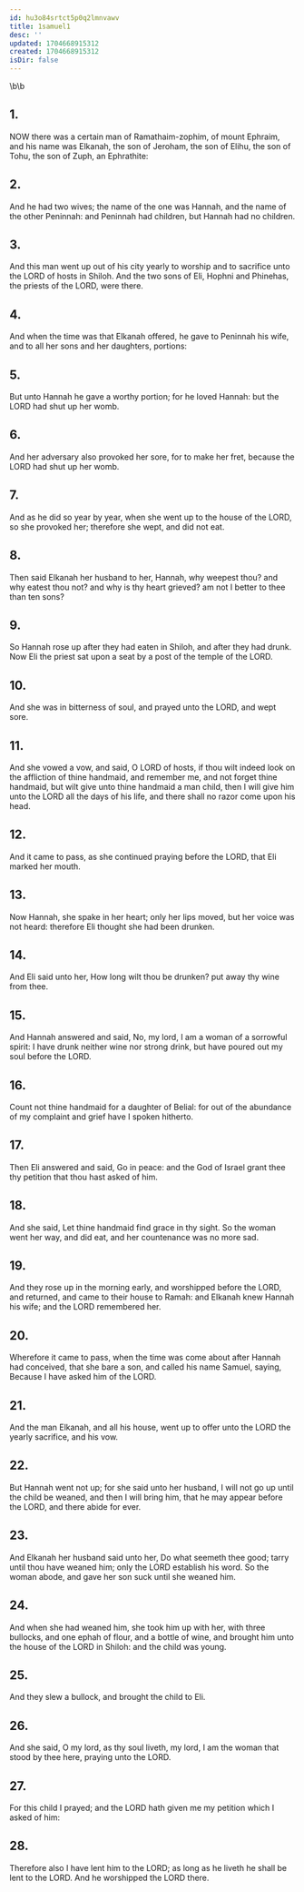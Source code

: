 ```yaml
---
id: hu3o84srtct5p0q2lmnvawv
title: 1samuel1
desc: ''
updated: 1704668915312
created: 1704668915312
isDir: false
---
```

\b\b
## 1.
NOW there was a certain man of Ramathaim-zophim, of mount Ephraim, and his name was Elkanah, the son of Jeroham, the son of Elihu, the son of Tohu, the son of Zuph, an Ephrathite:
## 2.
And he had two wives; the name of the one was Hannah, and the name of the other Peninnah: and Peninnah had children, but Hannah had no children.
## 3.
And this man went up out of his city yearly to worship and to sacrifice unto the LORD of hosts in Shiloh.  And the two sons of Eli, Hophni and Phinehas, the priests of the LORD, were there.
## 4.
And when the time was that Elkanah offered, he gave to Peninnah his wife, and to all her sons and her daughters, portions:
## 5.
But unto Hannah he gave a worthy portion; for he loved Hannah: but the LORD had shut up her womb.
## 6.
And her adversary also provoked her sore, for to make her fret, because the LORD had shut up her womb.
## 7.
And as he did so year by year, when she went up to the house of the LORD, so she provoked her; therefore she wept, and did not eat.
## 8.
Then said Elkanah her husband to her, Hannah, why weepest thou?  and why eatest thou not?  and why is thy heart grieved?  am not I better to thee than ten sons?
## 9.
So Hannah rose up after they had eaten in Shiloh, and after they had drunk.  Now Eli the priest sat upon a seat by a post of the temple of the LORD.
## 10.
And she was in bitterness of soul, and prayed unto the LORD, and wept sore.
## 11.
And she vowed a vow, and said, O LORD of hosts, if thou wilt indeed look on the affliction of thine handmaid, and remember me, and not forget thine handmaid, but wilt give unto thine handmaid a man child, then I will give him unto the LORD all the days of his life, and there shall no razor come upon his head.
## 12.
And it came to pass, as she continued praying before the LORD, that Eli marked her mouth.
## 13.
Now Hannah, she spake in her heart; only her lips moved, but her voice was not heard: therefore Eli thought she had been drunken.
## 14.
And Eli said unto her, How long wilt thou be drunken?  put away thy wine from thee.
## 15.
And Hannah answered and said, No, my lord, I am a woman of a sorrowful spirit: I have drunk neither wine nor strong drink, but have poured out my soul before the LORD.
## 16.
Count not thine handmaid for a daughter of Belial: for out of the abundance of my complaint and grief have I spoken hitherto.
## 17.
Then Eli answered and said, Go in peace: and the God of Israel grant thee thy petition that thou hast asked of him.
## 18.
And she said, Let thine handmaid find grace in thy sight. So the woman went her way, and did eat, and her countenance was no more sad.
## 19.
And they rose up in the morning early, and worshipped before the LORD, and returned, and came to their house to Ramah: and Elkanah knew Hannah his wife; and the LORD remembered her.
## 20.
Wherefore it came to pass, when the time was come about after Hannah had conceived, that she bare a son, and called his name Samuel, saying, Because I have asked him of the LORD.
## 21.
And the man Elkanah, and all his house, went up to offer unto the LORD the yearly sacrifice, and his vow.
## 22.
But Hannah went not up; for she said unto her husband, I will not go up until the child be weaned, and then I will bring him, that he may appear before the LORD, and there abide for ever.
## 23.
And Elkanah her husband said unto her, Do what seemeth thee good; tarry until thou have weaned him; only the LORD establish his word.  So the woman abode, and gave her son suck until she weaned him.
## 24.
And when she had weaned him, she took him up with her, with three bullocks, and one ephah of flour, and a bottle of wine, and brought him unto the house of the LORD in Shiloh: and the child was young.
## 25.
And they slew a bullock, and brought the child to Eli.
## 26.
And she said, O my lord, as thy soul liveth, my lord, I am the woman that stood by thee here, praying unto the LORD.
## 27.
For this child I prayed; and the LORD hath given me my petition which I asked of him:
## 28.
Therefore also I have lent him to the LORD; as long as he liveth he shall be lent to the LORD.  And he worshipped the LORD there.
